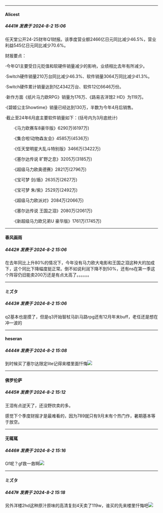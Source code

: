 ﻿
*****

####  Alicest  
##### 4441#       发表于 2024-8-2 15:06

任天堂公开24-25财年Q1财报。该季度营业额2466亿日元同比减少46.5%，营业利益545亿日元同比减少70.6%。

财报要点：

·今年Q1主要受日元贬值和软硬件销量减少的影响，业绩相比去年有所减少。

·Switch硬件销量210万台同比减少46.3%、软件销量3064万同比减少41.3%。

·Switch硬件累计销量达到1亿4342万台、软件12亿6646万份。

·新作方面《纸片马力欧RPG》销量为176万、《路易吉洋馆2 HD》为119万。

·《碧姬公主Showtime》销量已经达到130万，半数为今年4月后销售。

·截止至24年6月底主要软件销量如下：(括号内为3月底统计)

　　·《马力欧赛车8豪华版》6290万(6197万)

　　·《集合啦!动物森友会》4585万(4536万)

　　·《任天堂明星大乱斗特别版》3466万(3422万)

　　·《塞尔达传说 旷野之息》3205万(3185万)

　　·《超级马力欧奥德赛》2821万(2796万)

　　·《宝可梦 剑/盾》2635万(2627万)

　　·《宝可梦 朱/紫》2529万(2492万)

　　·《超级马力欧派对》2084万(2066万)

　　·《塞尔达传说 王国之泪》2080万(2061万)

　　·《新超级马力欧兄弟U 豪华版》1761万(1745万)

*****

####  春风画雨  
##### 4442#       发表于 2024-8-2 15:06

在去年同比上升80%的情况下，今年没有马力欧大电影和王国之泪这种大的加成下，这个同比下降幅度挺正常。倒不如说利润下降不到50%，还有ns在第一季这个阵容仍旧能卖200万还是有点太高了。。。。。。

*****

####  ミズタ  
##### 4443#       发表于 2024-8-2 15:06

q2基本也是摸了，但是q3开始智杖马趴马路rpg还有12月年末buff，老任还是想在冲一波的


*****

####  heseran  
##### 4444#       发表于 2024-8-2 15:08

到时候买了塞尔达限定lite记得来楼里面忏悔<img src="https://static.saraba1st.com/image/smiley/face2017/067.png" referrerpolicy="no-referrer">

*****

####  佛罗伦萨  
##### 4445#       发表于 2024-8-2 15:12

王泪有点逆天了，还没野炊卖的多。

感觉下个季度财报才是最难看的，因为789就只有9月末有个热门作，暑期基本等于放空。


*****

####  无辄辄  
##### 4446#       发表于 2024-8-2 15:16

Gf呢？gf救一救啊<img src="https://static.saraba1st.com/image/smiley/face2017/067.png" referrerpolicy="no-referrer">

*****

####  ミズタ  
##### 4447#       发表于 2024-8-2 15:18

另外洋楼2hd这种原汁原味的高清复刻4天卖了119w，谁买的先来楼里忏悔吧<img src="https://static.saraba1st.com/image/smiley/face2017/067.png" referrerpolicy="no-referrer">

